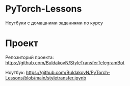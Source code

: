 # PyTorch-Lessons
Ноутбуки с домашними заданиями по курсу


# Проект
Репозиторий проекта: https://github.com/BuldakovN/StyleTransferTelegramBot

Ноутбук: https://github.com/BuldakovN/PyTorch-Lessons/blob/main/styletransfer.ipynb
